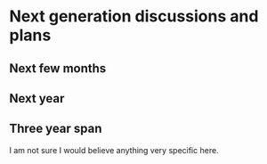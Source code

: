 # Next generation discussions and plans

## Next few months

## Next year

## Three year span

I am not sure I would believe anything very specific here.

